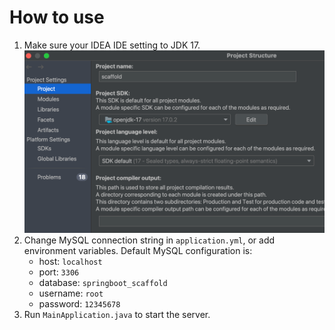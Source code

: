 

# How to use
1. Make sure your IDEA IDE setting to JDK 17.
   ![](ide.png)
2. Change MySQL connection string in `application.yml`, or add environment variables. Default MySQL configuration is:
    - host: `localhost`
    - port: `3306`
    - database: `springboot_scaffold`
    - username: `root`
    - password: `12345678`
3. Run `MainApplication.java` to start the server.